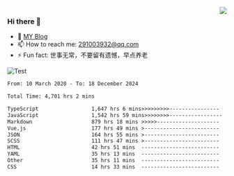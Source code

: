 <img align='right' src='https://github-readme-stats.vercel.app/api?username=niaogege&show_icons=true&theme=radical'/>

### Hi there 👋

- 🌱 [MY Blog](https://bythewayer.com/)
- 📫 How to reach me: 291003932@qq.com
- ⚡ Fun fact:  世事无常，不要留有遗憾，早点养老

![Test](https://github-readme-stats.vercel.app/api/top-langs/?username=niaogege&layout=compact)

<!--START_SECTION:waka-->

```txt
From: 10 March 2020 - To: 18 December 2024

Total Time: 4,701 hrs 2 mins

TypeScript                 1,647 hrs 6 mins>>>>>>>>>----------------   35.04 %
JavaScript                 1,542 hrs 59 mins>>>>>>>>-----------------   32.82 %
Markdown                   879 hrs 18 mins >>>>>--------------------   18.70 %
Vue.js                     177 hrs 49 mins >------------------------   03.78 %
JSON                       164 hrs 55 mins >------------------------   03.51 %
SCSS                       111 hrs 47 mins >------------------------   02.38 %
HTML                       42 hrs 51 mins  -------------------------   00.91 %
YAML                       35 hrs 13 mins  -------------------------   00.75 %
Other                      35 hrs 11 mins  -------------------------   00.75 %
CSS                        14 hrs 33 mins  -------------------------   00.31 %
```

<!--END_SECTION:waka-->
